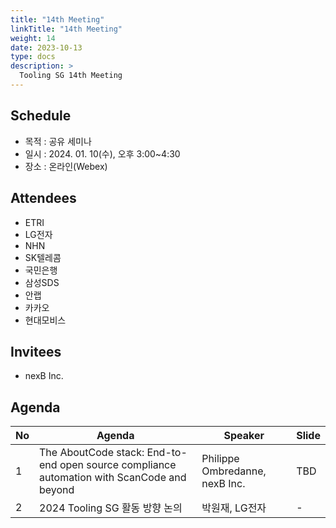 ```yaml
---
title: "14th Meeting"
linkTitle: "14th Meeting"
weight: 14
date: 2023-10-13
type: docs
description: >
  Tooling SG 14th Meeting
---
```


## Schedule

* 목적 : 공유 세미나
* 일시 : 2024. 01. 10(수), 오후 3:00~4:30
* 장소 : 온라인(Webex)

## Attendees
* ETRI
* LG전자
* NHN
* SK텔레콤 
* 국민은행
* 삼성SDS
* 안랩
* 카카오
* 현대모비스

## Invitees
* nexB Inc.

## Agenda
| No | Agenda           | Speaker | Slide |
|----|-----------------|------|------|
| 1  | The AboutCode stack: End-to-end open source compliance automation with ScanCode and beyond | Philippe Ombredanne, nexB Inc. | TBD |
| 2  | 2024 Tooling SG 활동 방향 논의 | 박원재, LG전자 | - |
